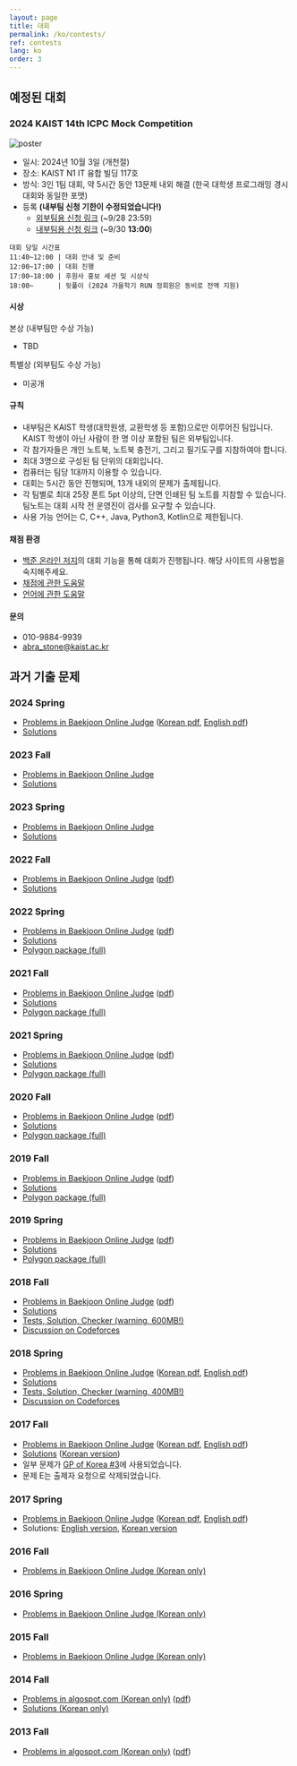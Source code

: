 ```yaml
---
layout: page
title: 대회
permalink: /ko/contests/
ref: contests
lang: ko
order: 3
---
```

## 예정된 대회

### 2024 KAIST 14th ICPC Mock Competition

![poster](/contest/2024-fall/poster2024F.png)

* 일시: 2024년 10월 3일 (개천절)
* 장소: KAIST N1 IT 융합 빌딩 117호
* 방식: 3인 1팀 대회, 약 5시간 동안 13문제 내외 해결 (한국 대학생 프로그래밍 경시대회와 동일한 포맷)
* 등록 **(내부팀 신청 기한이 수정되었습니다!)**
    * [외부팀용 신청 링크](https://forms.gle/JsCjZjH349zPySBj8) (~9/28 23:59)
    * [내부팀용 신청 링크](https://forms.gle/eXHjDzBoHeHuGmjEA) (~9/30 **13:00**)

```
대회 당일 시간표
11:40~12:00 | 대회 안내 및 준비
12:00~17:00 | 대회 진행
17:00~18:00 | 후원사 홍보 세션 및 시상식
18:00~      | 뒷풀이 (2024 가을학기 RUN 정회원은 동비로 전액 지원)
```

#### 시상

본상 (내부팀만 수상 가능)
* TBD

특별상 (외부팀도 수상 가능)
* 미공개

#### 규칙

- 내부팀은 KAIST 학생(대학원생, 교환학생 등 포함)으로만 이루어진 팀입니다. KAIST 학생이 아닌 사람이 한 명 이상 포함된 팀은 외부팀입니다.
- 각 참가자들은 개인 노트북, 노트북 충전기, 그리고 필기도구를 지참하여야 합니다.
- 최대 3명으로 구성된 팀 단위의 대회입니다.
- 컴퓨터는 팀당 1대까지 이용할 수 있습니다.
- 대회는 5시간 동안 진행되며, 13개 내외의 문제가 출제됩니다.
- 각 팀별로 최대 25장 폰트 5pt 이상의, 단면 인쇄된 팀 노트를 지참할 수 있습니다. 팀노트는 대회 시작 전 운영진이 검사를 요구할 수 있습니다.
- 사용 가능 언어는 C, C++, Java, Python3, Kotlin으로 제한됩니다.

#### 채점 환경

- [백준 온라인 저지](https://www.acmicpc.net/)의 대회 기능을 통해 대회가 진행됩니다. 해당 사이트의 사용법을 숙지해주세요.
- [채점에 관한 도움말](https://www.acmicpc.net/help/judge)
- [언어에 관한 도움말](https://www.acmicpc.net/help/language)

#### 문의

* 010-9884-9939
* abra_stone@kaist.ac.kr

## 과거 기출 문제

### 2024 Spring

* [Problems in Baekjoon Online Judge](https://www.acmicpc.net/category/detail/4207) ([Korean pdf](https://kaist.run/contest/2024-spring/problemset_ko.pdf), [English pdf](https://kaist.run/contest/2024-spring/problemset_en.pdf))
* [Solutions](https://kaist.run/contest/2024-spring/editorial.pdf)

### 2023 Fall

* [Problems in Baekjoon Online Judge](https://www.acmicpc.net/category/detail/3999) 
* [Solutions](https://u.acmicpc.net/c55549f6-ca01-4ecc-9d98-c3e82181d645/2023_KAIST_13th_ICPC_Mock_Competition_editorial.pdf)

### 2023 Spring

* [Problems in Baekjoon Online Judge](https://www.acmicpc.net/category/detail/3580) 
* [Solutions](https://kaist.run/contest/2023-spring/editorial.pdf)

### 2022 Fall

 * [Problems in Baekjoon Online Judge](https://www.acmicpc.net/category/detail/3199) ([pdf](https://kaist.run/contest/2022-fall/problemset.pdf))
 * [Solutions](https://kaist.run/contest/2022-fall/solution.pdf)

### 2022 Spring

 * [Problems in Baekjoon Online Judge](https://www.acmicpc.net/category/detail/3117) ([pdf](https://kaist.run/contest/2022-spring/problemset.pdf))
 * [Solutions](https://kaist.run/contest/2022-spring/solution.pdf)
 * [Polygon package (full)](https://drive.google.com/drive/folders/1rqOHVoANZxCQ_E5CRo3rGENYFY_N0pft?usp=sharing)

### 2021 Fall

 * [Problems in Baekjoon Online Judge](https://www.acmicpc.net/category/detail/2804) ([pdf](https://kaist.run/contest/2021-fall/problemset.pdf))
 * [Solutions](https://kaist.run/contest/2021-fall/solution.pdf)
 * [Polygon package (full)](https://drive.google.com/drive/folders/1-BG9lmWvPeN4nayQ13YDHOpUvPWPdA7A?usp=sharing)

### 2021 Spring

 * [Problems in Baekjoon Online Judge](https://www.acmicpc.net/category/detail/2543) ([pdf](https://kaist.run/contest/2021-spring/problemset.pdf))
 * [Solutions](https://kaist.run/contest/2021-spring/solution.pdf)
 * [Polygon package (full)](https://drive.google.com/drive/folders/1jmcOMC95VIRIIDsQVkoRJslNaGpVb1sZ?usp=sharing)

### 2020 Fall

 * [Problems in Baekjoon Online Judge](https://www.acmicpc.net/category/detail/2329) ([pdf](https://kaist.run/contest/2020-fall/problemset.pdf))
 * [Solutions](https://kaist.run/contest/2020-fall/solution.pdf)
 * [Polygon package (full)](https://drive.google.com/drive/folders/1VpNt3qBqOn_Xurdug0R3yPBoVkXc5cKn?usp=sharing)

### 2019 Fall

 * [Problems in Baekjoon Online Judge](https://www.acmicpc.net/category/detail/2063) ([pdf](https://kaist.run/contest/2019-fall/problemset.pdf))
 * [Solutions](https://kaist.run/contest/2019-fall/solution.pdf)
 * [Polygon package (full)](https://drive.google.com/drive/folders/1sQVuxaLZGQUGHk_Ux0USjeGKnieJq62X?usp=sharing)

### 2019 Spring

 * [Problems in Baekjoon Online Judge](https://www.acmicpc.net/category/detail/2022) ([pdf](https://kaist.run/contest/2019-spring/problemset.pdf))
 * [Solutions](https://kaist.run/contest/2019-spring/solution.pdf)
 * [Polygon package (full)](https://drive.google.com/drive/folders/1G-_Jm6g0Yf3miRRQ0NVaZ8hFJnZOw-m3?usp=sharing)
 
### 2018 Fall 

 * [Problems in Baekjoon Online Judge](https://www.acmicpc.net/category/detail/1923) ([pdf](https://drive.google.com/open?id=1ZLAA9o0rpS418MAIT75Roc2mt02wITl-))
 * [Solutions](https://drive.google.com/open?id=1z2TF6Mpeg_yMLoa2meeU_91TrhGDQCk5)
 * [Tests, Solution, Checker (warning, 600MB!)](https://drive.google.com/open?id=1OCX6NrQRlorwPbvoa4KlcHQk1t672adr)
 * [Discussion on Codeforces](http://codeforces.com/blog/entry/62435)

### 2018 Spring

 * [Problems in Baekjoon Online Judge](https://www.acmicpc.net/category/detail/1874) ([Korean pdf](https://drive.google.com/open?id=1eiU413JYuldPwTcQ3VFaIp8qyuI8HzEW), [English pdf](https://drive.google.com/open?id=1ppIkxJH9roWxpuWDhdRwn4fKWjk3eggW))
 * [Solutions](https://drive.google.com/open?id=17Sgx0VODLTdrfQhIQrAf5kHWiiwG--Q2)
 * [Tests, Solution, Checker (warning, 400MB!)](https://drive.google.com/open?id=1mWZ-R1WE5IV4hKZNPWC2fYlqsMGLEhIM)
 * [Discussion on Codeforces](http://codeforces.com/blog/entry/59625)

### 2017 Fall

 * [Problems in Baekjoon Online Judge](https://www.acmicpc.net/category/detail/1759) ([Korean pdf](https://drive.google.com/open?id=1QoXaCAMgAlBzfL0-fNYocBpAl393-DDJ), [English pdf](https://drive.google.com/open?id=10aC49yRSxyaBdTCTsCdPgdKJE55Zv-z_))
 * [Solutions](https://drive.google.com/open?id=1GuJqgCYzjeVy3A8vPem_zcDxt7gQYx8_) ([Korean version](https://drive.google.com/open?id=1U7IzHUzUShbHYugZtGYD6ZAhwmWR77Ee))
 * 일부 문제가 [GP of Korea #3](http://codeforces.com/blog/entry/62435)에 사용되었습니다.
 * 문제 E는 출제자 요청으로 삭제되었습니다.

### 2017 Spring 

 * [Problems in Baekjoon Online Judge](https://www.acmicpc.net/category/detail/1743) ([Korean pdf](https://drive.google.com/open?id=16OvDVDwI77v3Uso8rx5M3HNXHY5x4N80), [English pdf](https://drive.google.com/open?id=11_dYYH3dok1H3C0d3nABUPmYDWd2hW72))
 * Solutions: [English version](https://drive.google.com/open?id=1N7GuLhgmu9-Y-pCu8xZnfkaaQ2rz4xSA), [Korean version](https://drive.google.com/open?id=1LQHJGEMbelK-IBbI30rlpkPqTxz4oAo_)

### 2016 Fall

 * [Problems in Baekjoon Online Judge (Korean only)](https://www.acmicpc.net/category/detail/1521)

### 2016 Spring
 * [Problems in Baekjoon Online Judge (Korean only)](https://www.acmicpc.net/category/detail/1486)

### 2015 Fall
 * [Problems in Baekjoon Online Judge (Korean only)](https://www.acmicpc.net/category/detail/1363)

### 2014 Fall
 * [Problems in algospot.com (Korean only)](https://algospot.com/judge/problem/list/?tag=&source=2014+KAIST+ACM-ICPC+%EB%AA%A8%EC%9D%98%EB%8C%80%ED%9A%8C&author=) ([pdf](https://drive.google.com/open?id=1lTRffIRNczqfpaUpTuKxioPl7mpglkkF))
 * [Solutions (Korean only)](https://drive.google.com/open?id=1fPT8uDtl2YMdkHxYaz-M40AQNZZK4GGA)

### 2013 Fall
 * [Problems in algospot.com (Korean only)](https://algospot.com/judge/problem/list/?tag=&source=2013+KAIST+%EA%B5%90%EB%82%B4+%EB%8C%80%ED%9A%8C&author=) ([pdf](https://drive.google.com/open?id=1TTMR6mdASx44fpgEYkelJQxfvnskT28n))
